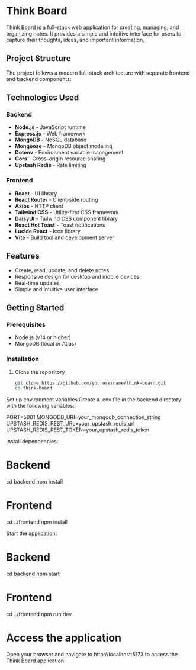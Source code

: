 # Think Board

Think Board is a full-stack web application for creating, managing, and organizing notes. It provides a simple and intuitive interface for users to capture their thoughts, ideas, and important information.

## Project Structure

The project follows a modern full-stack architecture with separate frontend and backend components:

## Technologies Used

### Backend

- **Node.js** - JavaScript runtime
- **Express.js** - Web framework
- **MongoDB** - NoSQL database
- **Mongoose** - MongoDB object modeling
- **Dotenv** - Environment variable management
- **Cors** - Cross-origin resource sharing
- **Upstash Redis** - Rate limiting

### Frontend

- **React** - UI library
- **React Router** - Client-side routing
- **Axios** - HTTP client
- **Tailwind CSS** - Utility-first CSS framework
- **DaisyUI** - Tailwind CSS component library
- **React Hot Toast** - Toast notifications
- **Lucide React** - Icon library
- **Vite** - Build tool and development server

## Features

- Create, read, update, and delete notes
- Responsive design for desktop and mobile devices
- Real-time updates
- Simple and intuitive user interface

## Getting Started

### Prerequisites

- Node.js (v14 or higher)
- MongoDB (local or Atlas)

### Installation

1. Clone the repository
   ```bash
   git clone https://github.com/yourusername/think-board.git
   cd think-board
   ```

Set up environment variables.Create a .env file in the backend directory with the following variables:

PORT=5001
MONGODB_URI=your_mongodb_connection_string
UPSTASH_REDIS_REST_URL=your_upstash_redis_url
UPSTASH_REDIS_REST_TOKEN=your_upstash_redis_token

Install dependencies:

# Backend

cd backend
npm install

# Frontend

cd ../frontend
npm install

Start the application:

# Backend

cd backend
npm start

# Frontend

cd ../frontend
npm run dev

# Access the application

Open your browser and navigate to http://localhost:5173 to access the Think Board application.
